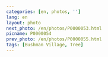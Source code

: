 ```yaml
---
categories: [en, photos, '']
lang: en
layout: photo
next_photo: /en/photos/P0000053.html
picname: P0000054
prev_photo: /en/photos/P0000055.html
tags: [Bushman Village, Tree]
---
```

